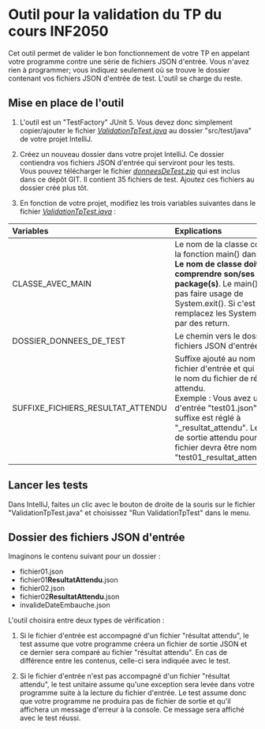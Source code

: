 # Outil pour la validation du TP du cours INF2050

Cet outil permet de valider le bon fonctionnement de votre TP en appelant votre programme contre
une série de fichiers JSON d'entrée. Vous n'avez rien à programmer; vous indiquez seulement où se
trouve le dossier contenant vos fichiers JSON d'entrée de test. L'outil se charge du reste.

## Mise en place de l'outil

1. L'outil est un "TestFactory" JUnit 5. Vous devez donc simplement copier/ajouter le fichier
*[ValidationTpTest.java](ValidationTpTest.java)* au dossier "src/test/java" de votre projet IntelliJ.

2. Créez un nouveau dossier dans votre projet IntelliJ. Ce dossier contiendra vos fichiers JSON
d'entrée qui serviront pour les tests.  
Vous pouvez télécharger le fichier
*[donneesDeTest.zip](https://github.com/orochefort/validationTp2050/raw/master/donneesDeTest.zip)*
qui est inclus dans ce dépôt GIT. Il contient 35 fichiers de test. Ajoutez ces fichiers au dossier
créé plus tôt.

3. En fonction de votre projet, modifiez les trois variables suivantes dans le fichier
*[ValidationTpTest.java](ValidationTpTest.java)* :

Variables | Explications
:--- | :---
CLASSE_AVEC_MAIN | Le nom de la classe contenant la fonction main() dans projet. **Le nom de classe doit comprendre son/ses package(s)**. Le main() ne doit pas faire usage de System.exit(). Si c'est le cas, remplacez les System.exit() par des return.
DOSSIER_DONNEES_DE_TEST | Le chemin vers le dossier des fichiers JSON d'entrée.
SUFFIXE_FICHIERS_RESULTAT_ATTENDU | Suffixe ajouté au nom d'un fichier d'entrée et qui donnera le nom du fichier de résultat attendu.<br />Exemple : Vous avez un fichier d'entrée "test01.json" et votre suffixe est réglé à "_resultat_attendu". Le fichier de sortie attendu pour ce fichier devra être nommé "test01_resultat_attendu.json".

## Lancer les tests

Dans IntelliJ, faites un clic avec le bouton de droite de la souris sur le fichier "ValidationTpTest.java" et choisissez "Run ValidationTpTest" dans le menu.

## Dossier des fichiers JSON d'entrée

Imaginons le contenu suivant pour un dossier :
* fichier01.json
* fichier01**ResultatAttendu**.json
* fichier02.json
* fichier02**ResultatAttendu**.json
* invalideDateEmbauche.json

L'outil choisira entre deux types de vérification :

1. Si le fichier d'entrée est accompagné d'un fichier "résultat attendu", le test assume que votre programme créera un fichier de sortie JSON et ce dernier sera comparé au fichier "résultat attendu". En cas de différence entre les contenus, celle-ci sera indiquée avec le test.

2. Si le fichier d'entrée n'est pas accompagné d'un fichier "résultat attendu", le test unitaire assume qu'une exception sera levée dans votre programme suite à la lecture du fichier d'entrée. Le test assume donc que votre programme ne produira pas de fichier de sortie et qu'il affichera un message d'erreur à la console. Ce message sera affiché avec le test réussi.
